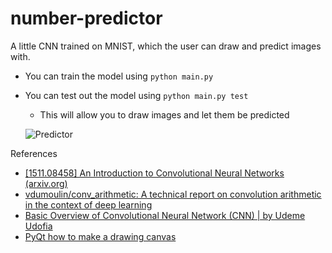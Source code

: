 # number-predictor
A little CNN trained on MNIST, which the user can draw and predict images with.

- You can train the model using `python main.py`
- You can test out the model using `python main.py test`
  - This will allow you to draw images and let them be predicted
  
  ![Predictor](https://user-images.githubusercontent.com/19623152/229997321-e1db6685-e350-4c0f-bf2a-f4ce7e6224c5.gif)

References
- [[1511.08458] An Introduction to Convolutional Neural Networks (arxiv.org)](https://arxiv.org/abs/1511.08458)
- [vdumoulin/conv_arithmetic: A technical report on convolution arithmetic in the context of deep learning](https://github.com/vdumoulin/conv_arithmetic)
- [Basic Overview of Convolutional Neural Network (CNN) | by Udeme Udofia](https://medium.com/dataseries/basic-overview-of-convolutional-neural-network-cnn-4fcc7dbb4f17)
- [PyQt how to make a drawing canvas](https://stackoverflow.com/a/48046540/10468107)
